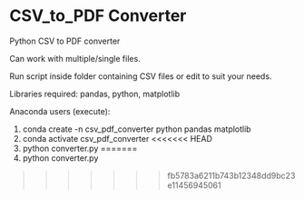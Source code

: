 # CSV_to_PDF Converter

Python CSV to PDF converter

Can work with multiple/single files.

Run script inside folder containing CSV files or edit to suit your needs.

Libraries required: pandas, python, matplotlib

Anaconda users (execute): 

1. conda create -n csv_pdf_converter python pandas matplotlib
2. conda activate csv_pdf_converter
<<<<<<< HEAD
3. python converter.py
=======
3. python converter.py
>>>>>>> fb5783a6211b743b12348dd9bc23e11456945061
